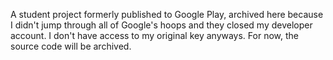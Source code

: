  A student project formerly published to Google Play, archived here because I didn't jump through all of Google's hoops and they closed my developer account. I don't have access to my original key anyways. For now, the source code will be archived.
